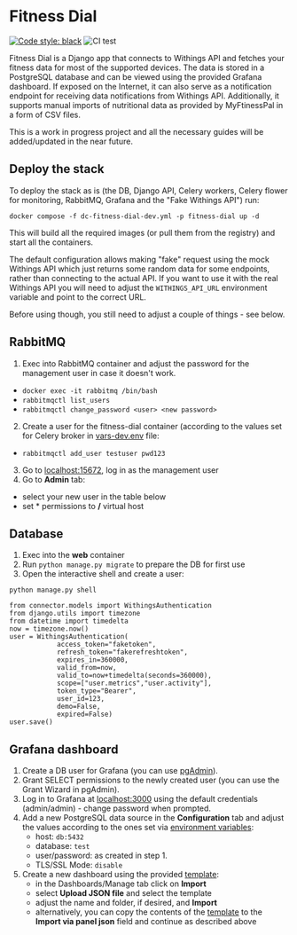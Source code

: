 # Fitness Dial
[![Code style: black](https://img.shields.io/badge/code%20style-black-000000.svg)](https://github.com/psf/black)
![CI test](https://github.com/misialq/withings-connector/actions/workflows/test_and_build.yaml/badge.svg)

Fitness Dial is a Django app that connects to Withings API and fetches your fitness data for most of the supported devices.
The data is stored in a PostgreSQL database and can be viewed using the provided Grafana dashboard. If exposed on the Internet,
it can also serve as a notification endpoint for receiving data notifications from Withings API. 
Additionally, it supports manual imports of nutritional data as provided by MyFtinessPal in a form of CSV files.

This is a work in progress project and all the necessary guides will be added/updated in the near future.  

## Deploy the stack
To deploy the stack as is (the DB, Django API, Celery workers, Celery flower for monitoring, 
RabbitMQ, Grafana and the "Fake Withings API") run:

`docker compose -f dc-fitness-dial-dev.yml -p fitness-dial up -d`

This will build all the required images (or pull them from the registry) and start all the containers.

The default configuration allows making "fake" request using the mock Withings API which just returns
some random data for some endpoints, rather than connecting to the actual API. If you want to use it with the real Withings API
you will need to adjust the `WITHINGS_API_URL` environment variable and point to the correct URL.

Before using though, you still need to adjust a couple of things - see below.

## RabbitMQ
1. Exec into RabbitMQ container and adjust the password for the management user in case it doesn't work.
- `docker exec -it rabbitmq /bin/bash`
- `rabbitmqctl list_users`
- `rabbitmqctl change_password <user> <new password>`
2. Create a user for the fitness-dial container (according to the values set for Celery broker in [vars-dev.env](vars-dev.env) file:
- `rabbitmqctl add_user testuser pwd123`
3. Go to [localhost:15672](http://localhost:15672), log in as the management user
4. Go to __Admin__ tab:
- select your new user in the table below
- set * permissions to __/__ virtual host

## Database
1. Exec into the __web__ container
2. Run `python manage.py migrate` to prepare the DB for first use
3. Open the interactive shell and create a user:

```
python manage.py shell

from connector.models import WithingsAuthentication
from django.utils import timezone
from datetime import timedelta
now = timezone.now()
user = WithingsAuthentication(
            access_token="faketoken", 
            refresh_token="fakerefreshtoken", 
            expires_in=360000, 
            valid_from=now, 
            valid_to=now+timedelta(seconds=360000), 
            scope=["user.metrics","user.activity"], 
            token_type="Bearer", 
            user_id=123, 
            demo=False, 
            expired=False)
user.save()
```

## Grafana dashboard

1. Create a DB user for Grafana (you can use [pgAdmin](https://www.pgadmin.org/)).
2. Grant SELECT permissions to the newly created user (you can use the Grant Wizard in pgAdmin).
3. Log in to Grafana at [localhost:3000](http://localhost:3000) using the default credentials (admin/admin) - change password when prompted.
4. Add a new PostgreSQL data source in the __Configuration__ tab and adjust the values according to the ones set via [environment variables](vars-dev.env):
    - host: `db:5432`
    - database: `test`
    - user/password: as created in step 1.
    - TLS/SSL Mode: `disable`
5. Create a new dashboard using the provided [template](grafana-dashboard.json):
    - in the Dashboards/Manage tab click on __Import__
    - select __Upload JSON file__ and select the template
    - adjust the name and folder, if desired, and __Import__
    - alternatively, you can copy the contents of the [template](grafana-dashboard.json)
    to the __Import via panel json__ field and continue as described above
